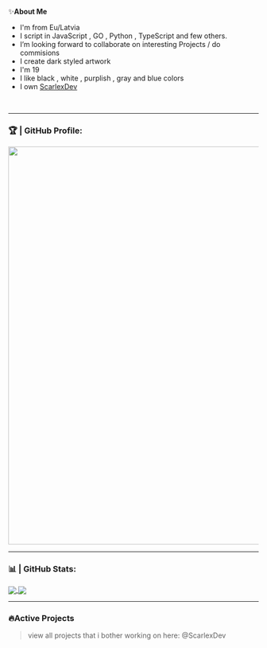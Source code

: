 ✨**About Me**
<br />

- I'm from Eu/Latvia
- I script in JavaScript , GO , Python , TypeScript and few others.
- I’m looking forward to collaborate on interesting Projects / do commisions
- I create dark styled artwork
- I'm 19
- I like black , white , purplish , gray and blue colors
- I own [ScarlexDev](https://github.com/ScarlexDev)


<br/>

---

### 🏆 | GitHub Profile:
<a href="nonce">
  <img width=800 src="https://github-profile-trophy.vercel.app/?username=avixityyt&column=8&theme=discord&no-frame=true&no-bg=true"/>
</a>

---

### 📊 | GitHub Stats:
<a href="/">
  <img align="center" src="https://github-readme-stats.vercel.app/api?username=avixityyt&theme=github_dark&show_icons=true&count_private=true" />
</a>
<a href="/">
  <img align="center" src="https://github-readme-stats.vercel.app/api/top-langs/?username=avixityyt&layout=compact" />
</a>

---

### 🔥Active Projects

> view all projects that i bother working on here: @ScarlexDev

